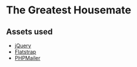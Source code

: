 The Greatest Housemate
======================

## Assets used

- [jQuery](http://jquery.com)
- [Flatstrap](http://flatstrap.org)
- [PHPMailer](https://github.com/Synchro/PHPMailer)

